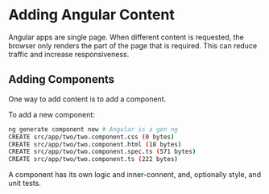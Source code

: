 # Adding Angular Content

Angular apps are single page.  When different content is requested, the browser only renders the part of the page that is required.  This can reduce traffic and increase responsiveness.

## Adding Components

One way to add content is to add a component.  

To add a new component:

```bash
ng generate component new # Angular is a gen ng
CREATE src/app/two/two.component.css (0 bytes)
CREATE src/app/two/two.component.html (18 bytes)
CREATE src/app/two/two.component.spec.ts (571 bytes)
CREATE src/app/two/two.component.ts (222 bytes)
```

A component has its own logic and inner-connent, and, optionally style, and unit tests.

